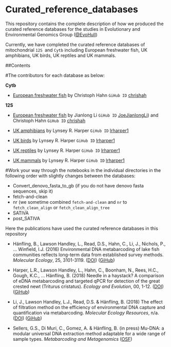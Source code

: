 # Curated_reference_databases

This repository contains the complete description of how we produced the curated reference databases for the studies in Evolutionary and Environmental Genomics Group ([@EvoHull](https://twitter.com/EVOHULL))


Currently, we have completed the curated reference databases of mitochondrial `12S `and `Cytb` including European freshwater fish, UK amphibians, UK birds, UK reptiles and UK mammals.

##Contents

#The contributors for each database as below:

__Cytb__

- [European freshwater fish](https://github.com/HullUni-bioinformatics/Curated_reference_databases/tree/master/Cytb_Fish) by Christoph Hahn `GiHub ID` [chrishah](https://github.com/chrishah)


__12S__
- [European freshwater fish](https://github.com/HullUni-bioinformatics/Curated_reference_databases/tree/master/12S_Fish) by Jianlong Li `GiHub ID` [JoeJianlongLi](https://github.com/JoeJianlongLi)) and Christoph Hahn `GiHub ID` [chrishah](https://github.com/chrishah)

- [UK amphibians](https://github.com/HullUni-bioinformatics/Curated_reference_databases/tree/master/12S_Amphibians) by Lynsey R. Harper `GiHub ID` [lrharper1](https://github.com/lrharper1)


- [UK birds](https://github.com/HullUni-bioinformatics/Curated_reference_databases/tree/master/12S_Birds) by Lynsey R. Harper `GiHub ID` [lrharper1](https://github.com/lrharper1)

- [UK reptiles](https://github.com/HullUni-bioinformatics/Curated_reference_databases/tree/master/12S_Reptiles) by Lynsey R. Harper `GiHub ID` [lrharper1](https://github.com/lrharper1)

- [UK mammals](https://github.com/HullUni-bioinformatics/Curated_reference_databases/tree/master/12S_Mammals) by Lynsey R. Harper `GiHub ID` [lrharper1](https://github.com/lrharper1)


#Work your way through the notebooks in the individual directories in the following order with slightly changes between the databases:

- Convert_denovo_fasta_to_gb (if you do not have denovo fasta sequences, skip it)
- fetch-and-clean
- nr (we sometime combined `fetch-and-clean` and `nr` to `fetch_clean_align` or `fetch_clean_align_tree`
- SATIVA
- post_SATIVA

Here the publications have used the curated reference databases in this repository

- Hänfling, B., Lawson Handley, L., Read, D.S., Hahn, C., Li, J., Nichols, P., ... Winfield, I.J. (2016) Environmental DNA metabarcoding of lake fish communities reflects long-term data from established survey methods. _Molecular Ecology_, 25, 3101-3119. ([DOI](https://doi.org/10.1111/mec.13660)) ([GiHub](https://github.com/HullUni-bioinformatics/Haenfling_et_al_2016))  

- Harper, L.R., Lawson Handley, L., Hahn, C., Boonham, N., Rees, H.C., Gough, K.C., ... Hänfling, B. (2018) Needle in a haystack? A comparison of eDNA metabarcoding and targeted qPCR for detection of the great crested newt (Triturus cristatus). _Ecology and Evolution_, 00, 1-12. ([DOI](https://doi.org/10.1002/ece3.4013)) ([GiHub](https://github.com/HullUni-bioinformatics/Harper_et_al_2018)) 

- Li, J., Lawson Handley, L.J., Read, D.S. & Hänfling, B. (2018) The effect of filtration method on the efficiency of environmental DNA capture and quantification via metabarcoding. _Molecular Ecology Resources_, n/a. ([DOI](https://doi.org/10.1111/1755-0998.12899)) ([GiHub](https://github.com/HullUni-bioinformatics/Li_et_al_2018_eDNA_filtration))  

- Sellers, G.S., Di Muri, C., Gomez, A. & Hänfling, B. (in press) Mu-DNA: a modular universal DNA extraction method adaptable for a wide range of sample types. _Metabarcoding and Metagenomics_ ([OSF](https://osf.io/vrb4a/)) 

